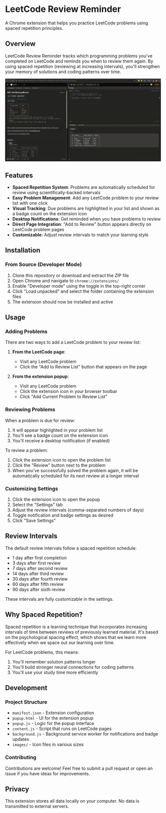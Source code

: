 # LeetCode Review Reminder

A Chrome extension that helps you practice LeetCode problems using spaced repetition principles.

## Overview

LeetCode Review Reminder tracks which programming problems you've completed on LeetCode and reminds you when to review them again. By using spaced repetition (reviewing at increasing intervals), you'll strengthen your memory of solutions and coding patterns over time.

![LeetCode Review Reminder Demo](preview.gif)

## Features

- **Spaced Repetition System**: Problems are automatically scheduled for review using scientifically-backed intervals
- **Easy Problem Management**: Add any LeetCode problem to your review list with one click
- **Visual Tracking**: Due problems are highlighted in your list and shown as a badge count on the extension icon
- **Desktop Notifications**: Get reminded when you have problems to review
- **Direct Page Integration**: "Add to Review" button appears directly on LeetCode problem pages
- **Customizable**: Adjust review intervals to match your learning style

## Installation

### From Source (Developer Mode)

1. Clone this repository or download and extract the ZIP file
2. Open Chrome and navigate to `chrome://extensions/`
3. Enable "Developer mode" using the toggle in the top-right corner
4. Click "Load unpacked" and select the folder containing the extension files
5. The extension should now be installed and active

## Usage

### Adding Problems

There are two ways to add a LeetCode problem to your review list:

1. **From the LeetCode page**:
   - Visit any LeetCode problem
   - Click the "Add to Review List" button that appears on the page

2. **From the extension popup**:
   - Visit any LeetCode problem
   - Click the extension icon in your browser toolbar
   - Click "Add Current Problem to Review List"

### Reviewing Problems

When a problem is due for review:

1. It will appear highlighted in your problem list
2. You'll see a badge count on the extension icon
3. You'll receive a desktop notification (if enabled)

To review a problem:

1. Click the extension icon to open the problem list
2. Click the "Review" button next to the problem
3. When you've successfully solved the problem again, it will be automatically scheduled for its next review at a longer interval

### Customizing Settings

1. Click the extension icon to open the popup
2. Select the "Settings" tab
3. Adjust the review intervals (comma-separated numbers of days)
4. Toggle notification and badge settings as desired
5. Click "Save Settings"

## Review Intervals

The default review intervals follow a spaced repetition schedule:
- 1 day after first completion
- 3 days after first review
- 7 days after second review
- 14 days after third review
- 30 days after fourth review
- 60 days after fifth review
- 90 days after sixth review

These intervals are fully customizable in the settings.

## Why Spaced Repetition?

Spaced repetition is a learning technique that incorporates increasing intervals of time between reviews of previously learned material. It's based on the psychological spacing effect, which shows that we learn more effectively when we space out our learning over time.

For LeetCode problems, this means:
1. You'll remember solution patterns longer
2. You'll build stronger neural connections for coding patterns
3. You'll use your study time more efficiently

## Development

### Project Structure

- `manifest.json` - Extension configuration
- `popup.html` - UI for the extension popup
- `popup.js` - Logic for the popup interface
- `content.js` - Script that runs on LeetCode pages
- `background.js` - Background service worker for notifications and badge updates
- `images/` - Icon files in various sizes

### Contributing

Contributions are welcome! Feel free to submit a pull request or open an issue if you have ideas for improvements.

## Privacy

This extension stores all data locally on your computer. No data is transmitted to external servers.

